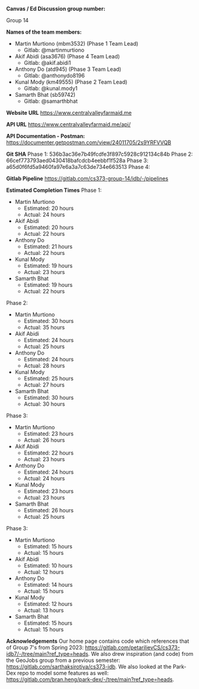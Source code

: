 **Canvas / Ed Discussion group number:**

Group 14

**Names of the team members:**

-   Martin Murtiono (mbm3532) (Phase 1 Team Lead)
    * Gitlab: @martinmurtiono
-   Akif Abidi (asa3676) (Phase 4 Team Lead)
    * Gitlab: @akif.abidi1
-   Anthony Do (atd945) (Phase 3 Team Lead)
    * Gitlab: @anthonydo8196
-   Kunal Mody (km49555) (Phase 2 Team Lead)
    * Gitlab: @kunal.mody1
-   Samarth Bhat (sb59742)
    * Gitlab: @samarthbhat

**Website URL**
<https://www.centralvalleyfarmaid.me>

**API URL**
<https://www.centralvalleyfarmaid.me/api/>

**API Documentation - Postman:**
<https://documenter.getpostman.com/view/24011705/2s9YRFVVQB>

**Git SHA**
Phase 1: 536b3ac36e7b49fcdfe3f897c5928c912134c84b
Phase 2: 66cef773793aed0430418bafcdcb4eebbf1f528a
Phase 3: a65d0f6fd5a9460fa97e6a3a7c63de734e663513
Phase 4: 

**Gitlab Pipeline**
<https://gitlab.com/cs373-group-14/idb/-/pipelines>

**Estimated Completion Times**
Phase 1:
-   Martin Murtiono
    * Estimated: 20 hours
    * Actual: 24 hours
-   Akif Abidi
    * Estimated: 20 hours
    * Actual: 22 hours
-   Anthony Do
    * Estimated: 21 hours
    * Actual: 22 hours
-   Kunal Mody
    * Estimated: 19 hours
    * Actual: 23 hours
-   Samarth Bhat
    * Estimated: 19 hours
    * Actual: 22 hours

Phase 2:
-   Martin Murtiono
    * Estimated: 30 hours
    * Actual: 35 hours
-   Akif Abidi
    * Estimated: 24 hours
    * Actual: 25 hours
-   Anthony Do
    * Estimated: 24 hours
    * Actual: 28 hours
-   Kunal Mody
    * Estimated: 25 hours
    * Actual: 27 hours
-   Samarth Bhat
    * Estimated: 30 hours
    * Actual: 30 hours

Phase 3:
-   Martin Murtiono
    * Estimated: 23 hours
    * Actual: 26 hours
-   Akif Abidi
    * Estimated: 22 hours
    * Actual: 23 hours
-   Anthony Do
    * Estimated: 24 hours
    * Actual: 24 hours
-   Kunal Mody
    * Estimated: 23 hours
    * Actual: 23 hours
-   Samarth Bhat
    * Estimated: 26 hours
    * Actual: 25 hours

Phase 3:
-   Martin Murtiono
    * Estimated: 15 hours
    * Actual: 15 hours
-   Akif Abidi
    * Estimated: 10 hours
    * Actual: 12 hours
-   Anthony Do
    * Estimated: 14 hours
    * Actual: 15 hours
-   Kunal Mody
    * Estimated: 12 hours
    * Actual: 13 hours
-   Samarth Bhat
    * Estimated: 15 hours
    * Actual: 15 hours

**Acknowledgements**
Our home page contains code which references that of Group 7's from Spring 2023: <https://gitlab.com/petarilievCS/cs373-idb7/-/tree/main?ref_type=heads>. We also drew inspiration (and code) from the GeoJobs group from a previous semester: <https://gitlab.com/sarthaksirotiya/cs373-idb>. We also looked at the Park-Dex repo to model some features as well: <https://gitlab.com/bran.heng/park-dex/-/tree/main?ref_type=heads>.
